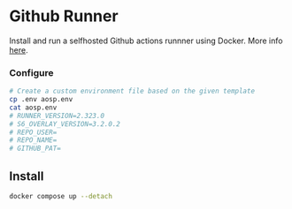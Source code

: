# Github Runner

Install and run a selfhosted Github actions runnner using Docker.
More info [here](https://docs.github.com/en/actions/hosting-your-own-runners/managing-self-hosted-runners/adding-self-hosted-runners).

### Configure

```sh
# Create a custom environment file based on the given template
cp .env aosp.env
cat aosp.env
# RUNNER_VERSION=2.323.0
# S6_OVERLAY_VERSION=3.2.0.2
# REPO_USER=
# REPO_NAME=
# GITHUB_PAT=
```

## Install
```sh
docker compose up --detach
```
